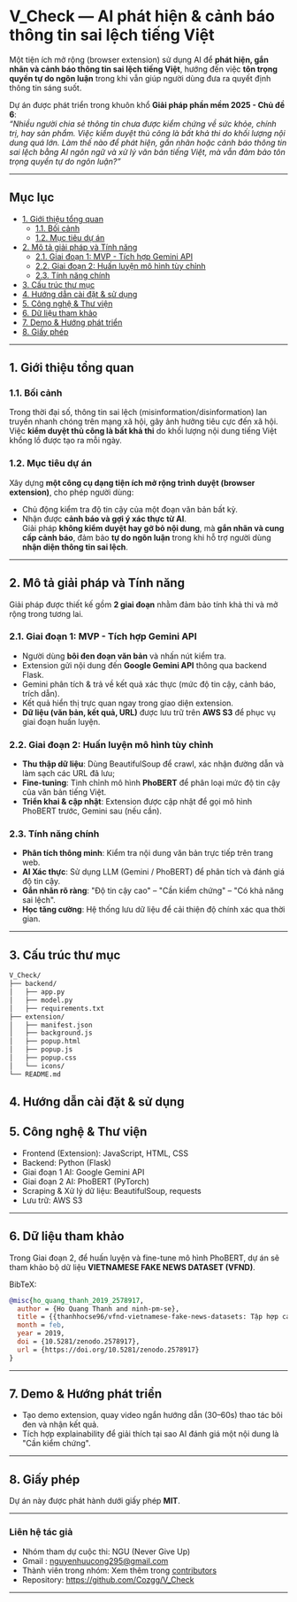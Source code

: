 
#  V_Check — AI phát hiện & cảnh báo thông tin sai lệch tiếng Việt

Một tiện ích mở rộng (browser extension) sử dụng AI để **phát hiện, gắn nhãn và cảnh báo thông tin sai lệch tiếng Việt**, hướng đến việc **tôn trọng quyền tự do ngôn luận** trong khi vẫn giúp người dùng đưa ra quyết định thông tin sáng suốt.

 Dự án được phát triển trong khuôn khổ **Giải pháp phần mềm 2025 - Chủ đề 6**:  
*“Nhiều người chia sẻ thông tin chưa được kiểm chứng về sức khỏe, chính trị, hay sản
phẩm. Việc kiểm duyệt thủ công là bất khả thi do khối lượng nội dung quá lớn.
Làm thế nào để phát hiện, gắn nhãn hoặc cảnh báo thông tin sai lệch bằng AI ngôn ngữ và xử lý văn bản tiếng Việt, mà vẫn đảm bảo tôn trọng quyền tự do ngôn luận?”*

---

##  Mục lục
- [1. Giới thiệu tổng quan](#1-giới-thiệu-tổng-quan)
  - [1.1. Bối cảnh](#11-bối-cảnh)
  - [1.2. Mục tiêu dự án](#12-mục-tiêu-dự-án)
- [2. Mô tả giải pháp và Tính năng](#2-mô-tả-giải-pháp-và-tính-năng)
  - [2.1. Giai đoạn 1: MVP - Tích hợp Gemini API](#21-giai-đoạn-1-mvp---tích-hợp-gemini-api)
  - [2.2. Giai đoạn 2: Huấn luyện mô hình tùy chỉnh](#22-giai-đoạn-2-huấn-luyện-mô-hình-tùy-chỉnh)
  - [2.3. Tính năng chính](#23-tính-năng-chính)
- [3. Cấu trúc thư mục](#3-cấu-trúc-thư-mục)
- [4. Hướng dẫn cài đặt & sử dụng](#4-hướng-dẫn-cài-đặt--sử-dụng)
- [5. Công nghệ & Thư viện](#5-công-nghệ--thư-viện)
- [6. Dữ liệu tham khảo](#6-dữ-liệu-tham-khảo)
- [7. Demo & Hướng phát triển](#7-demo--hướng-phát-triển)
- [8. Giấy phép](#8-giấy-phép)

---

## 1. Giới thiệu tổng quan

### 1.1. Bối cảnh  
Trong thời đại số, thông tin sai lệch (misinformation/disinformation) lan truyền nhanh chóng trên mạng xã hội, gây ảnh hưởng tiêu cực đến xã hội.  
Việc **kiểm duyệt thủ công là bất khả thi** do khối lượng nội dung tiếng Việt khổng lồ được tạo ra mỗi ngày.

### 1.2. Mục tiêu dự án  
Xây dựng **một công cụ dạng tiện ích mở rộng trình duyệt (browser extension)**, cho phép người dùng:
- Chủ động kiểm tra độ tin cậy của một đoạn văn bản bất kỳ.
- Nhận được **cảnh báo và gợi ý xác thực từ AI**.  
Giải pháp **không kiểm duyệt hay gỡ bỏ nội dung**, mà **gắn nhãn và cung cấp cảnh báo**, đảm bảo **tự do ngôn luận** trong khi hỗ trợ người dùng **nhận diện thông tin sai lệch**.

---

## 2. Mô tả giải pháp và Tính năng

Giải pháp được thiết kế gồm **2 giai đoạn** nhằm đảm bảo tính khả thi và mở rộng trong tương lai.

### 2.1. Giai đoạn 1: MVP - Tích hợp Gemini API
- Người dùng **bôi đen đoạn văn bản** và nhấn nút kiểm tra.
- Extension gửi nội dung đến **Google Gemini API** thông qua backend Flask.
- Gemini phân tích & trả về kết quả xác thực (mức độ tin cậy, cảnh báo, trích dẫn).
- Kết quả hiển thị trực quan ngay trong giao diện extension.
- **Dữ liệu (văn bản, kết quả, URL)** được lưu trữ trên **AWS S3** để phục vụ giai đoạn huấn luyện.

### 2.2. Giai đoạn 2: Huấn luyện mô hình tùy chỉnh
- **Thu thập dữ liệu**: Dùng BeautifulSoup để crawl, xác nhận đường dẫn và làm sạch các URL đã lưu;
- **Fine-tuning**: Tinh chỉnh mô hình **PhoBERT** để phân loại mức độ tin cậy của văn bản tiếng Việt.
- **Triển khai & cập nhật**: Extension được cập nhật để gọi mô hình PhoBERT trước, Gemini sau (nếu cần).

### 2.3. Tính năng chính
- **Phân tích thông minh**: Kiểm tra nội dung văn bản trực tiếp trên trang web.  
- **AI Xác thực**: Sử dụng LLM (Gemini / PhoBERT) để phân tích và đánh giá độ tin cậy.  
- **Gắn nhãn rõ ràng**: "Độ tin cậy cao" – "Cần kiểm chứng" – "Có khả năng sai lệch".  
- **Học tăng cường**: Hệ thống lưu dữ liệu để cải thiện độ chính xác qua thời gian.

---

## 3. Cấu trúc thư mục

```bash
V_Check/
├── backend/
│   ├── app.py
│   ├── model.py
│   ├── requirements.txt
├── extension/
│   ├── manifest.json
│   ├── background.js
│   ├── popup.html
│   ├── popup.js
│   ├── popup.css
│   └── icons/
└── README.md
```

## 4. Hướng dẫn cài đặt & sử dụng

## 5. Công nghệ & Thư viện

- Frontend (Extension): JavaScript, HTML, CSS
- Backend: Python (Flask)
- Giai đoạn 1 AI: Google Gemini API
- Giai đoạn 2 AI: PhoBERT (PyTorch)
- Scraping & Xử lý dữ liệu: BeautifulSoup, requests
- Lưu trữ: AWS S3

---

## 6. Dữ liệu tham khảo

Trong Giai đoạn 2, để huấn luyện và fine-tune mô hình PhoBERT, dự án sẽ tham khảo bộ dữ liệu **VIETNAMESE FAKE NEWS DATASET (VFND)**.

BibTeX:

```bibtex
@misc{ho_quang_thanh_2019_2578917,
  author = {Ho Quang Thanh and ninh-pm-se},
  title = {{thanhhocse96/vfnd-vietnamese-fake-news-datasets: Tập hợp các bài báo tiếng Việt và các bài post Facebook phân loại 2 nhãn Thật \\& Giả (228 bài)}},
  month = feb,
  year = 2019,
  doi = {10.5281/zenodo.2578917},
  url = {https://doi.org/10.5281/zenodo.2578917}
}
```

---

## 7. Demo & Hướng phát triển

- Tạo demo extension, quay video ngắn hướng dẫn (30–60s) thao tác bôi đen và nhận kết quả.  
- Tích hợp explainability để giải thích tại sao AI đánh giá một nội dung là "Cần kiểm chứng".

---

## 8. Giấy phép

Dự án này được phát hành dưới giấy phép **MIT**.

---

### Liên hệ tác giả

- Nhóm tham dự cuộc thi: NGU (Never Give Up)
- Gmail : nguyenhuucong295@gmail.com
- Thành viên trong nhóm: Xem thêm trong [contributors](https://github.com/Cozgg/V_Check/graphs/contributors)
- Repository: https://github.com/Cozgg/V_Check

---


